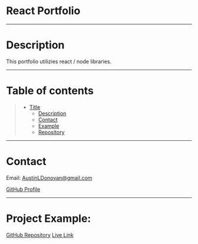   # React Portfolio


  ---
  # Description

  This portfolio utilizies react / node libraries.

  ---
  # Table of contents
  
  > * [Title](#title)
  >   * [Description](#description)
  >   * [Contact](#email)
  >   * [Example](#example)
  >   * [Repository](#example)
---
  # Contact

  Email: AustinLDonovan@gmail.com

  [GitHub Profile](https://github.com/AustinLD)

---
  # Project Example:

  [GitHub Repository](https://github.com/AustinLD/react-portfolio)
  [Live Link](https://austinld.github.io/react-portfolio/)